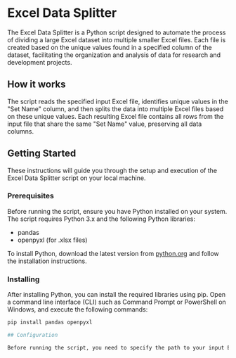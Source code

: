 # Excel Data Splitter

The Excel Data Splitter is a Python script designed to automate the process of dividing a large Excel dataset into multiple smaller Excel files. Each file is created based on the unique values found in a specified column of the dataset, facilitating the organization and analysis of data for research and development projects.

## How it works

The script reads the specified input Excel file, identifies unique values in the "Set Name" column, and then splits the data into multiple Excel files based on these unique values. Each resulting Excel file contains all rows from the input file that share the same "Set Name" value, preserving all data columns.

## Getting Started

These instructions will guide you through the setup and execution of the Excel Data Splitter script on your local machine.

### Prerequisites

Before running the script, ensure you have Python installed on your system. The script requires Python 3.x and the following Python libraries:

- pandas
- openpyxl (for .xlsx files)

To install Python, download the latest version from [python.org](https://www.python.org/) and follow the installation instructions.

### Installing

After installing Python, you can install the required libraries using pip. Open a command line interface (CLI) such as Command Prompt or PowerShell on Windows, and execute the following commands:

```bash
pip install pandas openpyxl

## Configuration

Before running the script, you need to specify the path to your input Excel file and the desired output directory in the script's configuration block.
```

